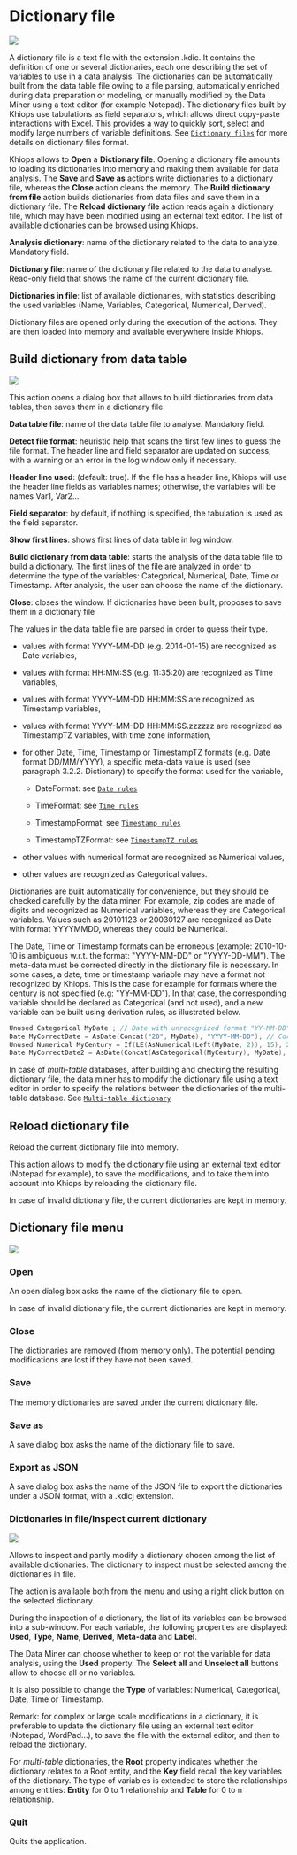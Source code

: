 # Dictionary file

![](../../assets/images-khiops-guides/khiops/DataDictionary.png)

A dictionary file is a text file with the extension .kdic. It contains the definition of one or several dictionaries, each one describing the set of variables to use 
in a data analysis. The dictionaries can be automatically built from the data table file owing to a file parsing, automatically enriched during data preparation or 
modeling, or manually modified by the Data Miner using a text editor (for example Notepad). The dictionary files built by Khiops use tabulations as field separators, 
which allows direct copy-paste interactions with Excel. This provides a way to quickly sort, select and modify large numbers of variable definitions.
See [`Dictionary files`](../../api-docs/kdic/dictionary-files.md) for more details on dictionary files format.

Khiops allows to **Open** a **Dictionary file**. Opening a dictionary file amounts to loading its dictionaries into memory and making them available for data analysis. The **Save** and **Save as** actions write dictionaries to a dictionary file, whereas the **Close** action cleans the memory. The **Build dictionary from file** action builds dictionaries from data files and save them in a dictionary file. The **Reload dictionary file** action reads again a dictionary file, which may have been modified using an external text editor. The list of available dictionaries can be browsed using Khiops.

**Analysis dictionary**: name of the dictionary related to the data to analyze. Mandatory field.

**Dictionary file**: name of the dictionary file related to the data to analyse. Read-only field that shows the name of the current dictionary file.

**Dictionaries in file**: list of available dictionaries, with statistics describing the used variables (Name, Variables, Categorical, Numerical, Derived).

Dictionary files are opened only during the execution of the actions. They are then loaded into memory and available everywhere inside Khiops.

## Build dictionary from data table

![](../../assets/images-khiops-guides/khiops/DictionaryBuilder.png)

This action opens a dialog box that allows to build dictionaries from data tables, then saves them in a dictionary file.

**Data table file**: name of the data table file to analyse. Mandatory field.

**Detect file format**: heuristic help that scans the first few lines to guess the file format. The header line and field separator are updated on success, with a warning or an error in the log window only if necessary.

**Header line used**: (default: true). If the file has a header line, Khiops will use the header line fields as variables names; otherwise, the variables will be names Var1, Var2...

**Field separator**: by default, if nothing is specified, the tabulation is used as the field separator.

**Show first lines**: shows first lines of data table in log window.

**Build dictionary from data table**: starts the analysis of the data table file to build a dictionary. The first lines of the file are analyzed in order to determine the type of the variables: Categorical, Numerical, Date, Time or Timestamp. After analysis, the user can choose the name of the dictionary.

**Close**: closes the window. If dictionaries have been built, proposes to save them in a dictionary file

The values in the data table file are parsed in order to guess their type.

- values with format YYYY-MM-DD (e.g. 2014-01-15) are recognized as Date variables,

- values with format HH:MM:SS (e.g. 11:35:20) are recognized as Time variables,

- values with format YYYY-MM-DD HH:MM:SS are recognized as Timestamp variables,

- values with format YYYY-MM-DD HH:MM:SS.zzzzzz are recognized as TimestampTZ variables, with time zone information,

- for other Date, Time, Timestamp or TimestampTZ formats (e.g. Date format DD/MM/YYYY), a specific meta-data value is used (see paragraph 3.2.2. Dictionary) to specify the format used for the variable,
  
  - DateFormat: see [`Date rules`](../../api-docs/kdic/date-rules.md)
  
  - TimeFormat: see [`Time rules`](../../api-docs/kdic/time-rules.md)
  
  - TimestampFormat: see [`Timestamp rules`](../../api-docs/kdic/timestamp-rules.md) 
  
  - TimestampTZFormat: see [`TimestampTZ rules`](../../api-docs/kdic/timestamp-tz-rules.md)

- other values with numerical format are recognized as Numerical values,

- other values are recognized as Categorical values.

Dictionaries are built automatically for convenience, but they should be checked carefully by the data miner. 
For example, zip codes are made of digits and recognized as Numerical variables, whereas they are Categorical variables. 
Values such as 20101123 or 20030127 are recognized as Date with format YYYYMMDD, whereas they could be Numerical.

The Date, Time or Timestamp formats can be erroneous (example: 2010-10-10 is ambiguous w.r.t. the format: "YYYY-MM-DD" or "YYYY-DD-MM"). 
The meta-data must be corrected directly in the dictionary file is necessary. 
In some cases, a date, time or timestamp variable may have a format not recognized by Khiops. 
This is the case for example for formats where the century is not specified (e.g: "YY-MM-DD"). 
In that case, the corresponding variable should be declared as Categorical (and not used), and a new variable can be built using derivation rules, as illustrated below.

```cpp
Unused Categorical MyDate ; // Date with unrecognized format "YY-MM-DD"*
Date MyCorrectDate = AsDate(Concat("20", MyDate), "YYYY-MM-DD"); // Correction if all centuries are 20th*
Unused Numerical MyCentury = If(LE(AsNumerical(Left(MyDate, 2)), 15), 20, 19); // 20th for year below 15, 19th otherwise*
Date MyCorrectDate2 = AsDate(Concat(AsCategorical(MyCentury), MyDate), "YYYY-MM-DD"); // Correction using MyCentury
```

<!---[](../../assets/images-khiops-guides/khiops/Multi-tablePicto.png)--->

In case of *multi-table* databases, after building and checking the resulting dictionary file, the data miner has to modify the dictionary file using a text editor 
in order to specify the relations between the dictionaries of the multi-table database. 
See [`Multi-table dictionary`](../../api-docs/kdic/multi-table-rules-introduction.md)

## Reload dictionary file

Reload the current dictionary file into memory.

This action allows to modify the dictionary file using an external text editor (Notepad for example), to save the modifications, and to take them into account into Khiops by reloading the dictionary file.

In case of invalid dictionary file, the current dictionaries are kept in memory.

## Dictionary file menu

![](../../assets/images-khiops-guides/khiops/DictionaryMenu.png)

### Open

An open dialog box asks the name of the dictionary file to open.

In case of invalid dictionary file, the current dictionaries are kept in memory.

### Close

The dictionaries are removed (from memory only). The potential pending modifications are lost if they have not been saved.

### Save

The memory dictionaries are saved under the current dictionary file.

### Save as

A save dialog box asks the name of the dictionary file to save.

### Export as JSON

A save dialog box asks the name of the JSON file to export the dictionaries under a JSON format, with a .kdicj extension.

### Dictionaries in file/Inspect current dictionary

![](../../assets/images-khiops-guides/khiops/DictionaryBox.png)

Allows to inspect and partly modify a dictionary chosen among the list of available dictionaries. 
The dictionary to inspect must be selected among the dictionaries in file.

The action is available both from the menu and using a right click button on the selected dictionary.

During the inspection of a dictionary, the list of its variables can be browsed into a sub-window. 
For each variable, the following properties are displayed: **Used**, **Type**, **Name**, **Derived**, **Meta-data** and **Label**.

The Data Miner can choose whether to keep or not the variable for data analysis, using the **Used** property. 
The **Select all** and **Unselect all** buttons allow to choose all or no variables.

It is also possible to change the **Type** of variables: Numerical, Categorical, Date, Time or Timestamp.

Remark: for complex or large scale modifications in a dictionary, it is preferable to update the dictionary file using an external text editor (Notepad, WordPad…), 
to save the file with the external editor, and then to reload the dictionary.

<!---[](../../assets/images-khiops-guides/khiops/Multi-tablePicto.png)--->
For *multi-table* dictionaries, the **Root** property indicates whether the dictionary relates to a Root entity, and the **Key** field recall the key variables of
the dictionary. 
The type of variables is extended to store the relationships among entities: **Entity** for 0 to 1 relationship and **Table** for 0 to n relationship.

### Quit

Quits the application.
